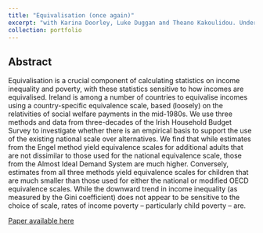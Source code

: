 ```yaml
---
title: "Equivalisation (once again)"
excerpt: "with Karina Doorley, Luke Duggan and Theano Kakoulidou. Under review."
collection: portfolio
---
```


## Abstract
Equivalisation is a crucial component of calculating statistics on income inequality and poverty, with these statistics sensitive to how incomes are equivalised. Ireland is among a number of countries to equivalise incomes using a country-specific equivalence scale, based (loosely) on the relativities of social welfare payments in the mid-1980s. We use three methods and data from three-decades of the Irish Household Budget Survey to investigate whether there is an empirical basis to support the use of the existing national scale over alternatives. We find that while estimates from the Engel method yield equivalence scales for additional adults that are not dissimilar to those used for the national equivalence scale, those from the Almost Ideal Demand System are much higher. Conversely, estimates from all three methods yield equivalence scales for children that are much smaller than those used for either the national or modified OECD equivalence scales. While the downward trend in income inequality (as measured by the Gini coefficient) does not appear to be sensitive to the choice of scale, rates of income poverty – particularly child poverty – are.

[Paper available here](/files/WPs/TEP0124.pdf) 

